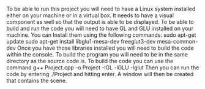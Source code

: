 To be able to run this project you will need to have a Linux system installed either on your machine or in a virtual box.
It needs to have a visual component as well so that the output is able to be displayed.
To be able to build and run the code you will need to have GL and GLU installed on your machine.
You can Install them using the following commands:
	sudo apt-get update
	sudo apt-get install libglu1-mesa-dev freeglut3-dev mesa-common-dev
Once you have those libraries installed you will need to build the code within the console.
To build the program you will need to be in the same directory as the source code is.
To build the code you can use the command g++ Project.cpp -o Project -lGL -lGLU -lglut
Then you can run the code by entering ./Project and hitting enter.
A window will then be created that contains the scene.